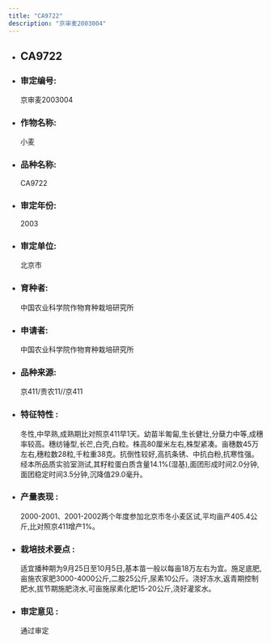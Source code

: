 ```yaml
---
title: "CA9722"
description: "京审麦2003004"
---
```

* ## CA9722
* ###  审定编号:  
   京审麦2003004

*  ### 作物名称:  
   小麦

*   ###  品种名称: 
    CA9722

*   ### 审定年份: 
    2003

*   ### 审定单位:  
    北京市

*   ### 育种者:  
    中国农业科学院作物育种栽培研究所

*   ### 申请者:  
    中国农业科学院作物育种栽培研究所

*   ### 品种来源:  
    京411/贵农11//京411

*   ### 特征特性 : 
    冬性,中早熟,成熟期比对照京411早1天。幼苗半匍匐,生长健壮,分蘖力中等,成穗率较高。穗纺锤型,长芒,白壳,白粒。株高80厘米左右,株型紧凑。亩穗数45万左右,穗粒数28粒,千粒重38克。抗倒性较好,高抗条锈、中抗白粉,抗寒性强。经本所品质实验室测试,其籽粒蛋白质含量14.1%(湿基),面团形成时间2.0分钟,面团稳定时间3.5分钟,沉降值29.0毫升。

*   ### 产量表现 : 
    2000-2001、2001-2002两个年度参加北京市冬小麦区试,平均亩产405.4公斤,比对照京411增产1%。

*   ### 栽培技术要点 : 
    适宜播种期为9月25日至10月5日,基本苗一般以每亩18万左右为宜。施足底肥,亩施农家肥3000-4000公斤,二胺25公斤,尿素10公斤。浇好冻水,返青期控制肥水,拔节期施肥浇水,可亩施尿素化肥15-20公斤,浇好灌浆水。

*   ### 审定意见 : 
    通过审定
